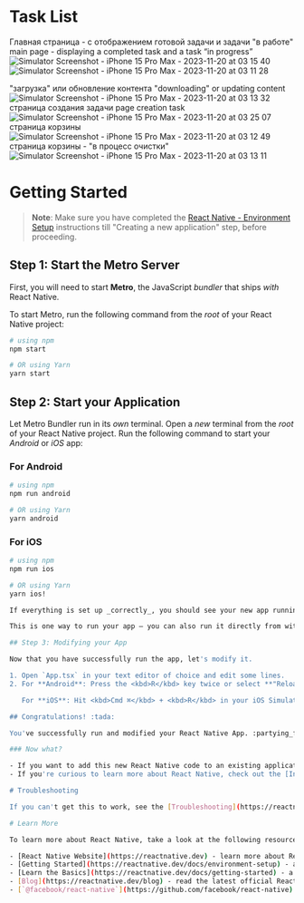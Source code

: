 # Task List
Главная страница - с отображением готовой задачи и задачи "в работе"
main page - displaying a completed task and a task “in progress”
![Simulator Screenshot - iPhone 15 Pro Max - 2023-11-20 at 03 15 40](https://github.com/katrinkattt/task-list/assets/52584077/bf03297f-f567-4e5e-b5ed-fa6cf6eaca27)
![Simulator Screenshot - iPhone 15 Pro Max - 2023-11-20 at 03 11 28](https://github.com/katrinkattt/task-list/assets/52584077/ca40c589-730c-4b37-a8b0-0d17597ef2d5)

"загрузка" или обновление контента
"downloading" or updating content
![Simulator Screenshot - iPhone 15 Pro Max - 2023-11-20 at 03 13 32](https://github.com/katrinkattt/task-list/assets/52584077/d7868472-885e-47e2-95a2-7169064a1e7a)
страница создания задачи 
page creation task
![Simulator Screenshot - iPhone 15 Pro Max - 2023-11-20 at 03 25 07](https://github.com/katrinkattt/task-list/assets/52584077/a2ddb92e-4c63-40f9-87e2-cbaaca461f85)
страница корзины 
![Simulator Screenshot - iPhone 15 Pro Max - 2023-11-20 at 03 12 49](https://github.com/katrinkattt/task-list/assets/52584077/d3590dbf-0a0f-4a86-8765-af8b9192ce9f)
страница корзины - "в процесс очистки"
![Simulator Screenshot - iPhone 15 Pro Max - 2023-11-20 at 03 13 11](https://github.com/katrinkattt/task-list/assets/52584077/9d665741-ef7d-4df1-bff6-124c91bc4494)


# Getting Started

>**Note**: Make sure you have completed the [React Native - Environment Setup](https://reactnative.dev/docs/environment-setup) instructions till "Creating a new application" step, before proceeding.

## Step 1: Start the Metro Server

First, you will need to start **Metro**, the JavaScript _bundler_ that ships _with_ React Native.

To start Metro, run the following command from the _root_ of your React Native project:

```bash
# using npm
npm start

# OR using Yarn
yarn start
```

## Step 2: Start your Application

Let Metro Bundler run in its _own_ terminal. Open a _new_ terminal from the _root_ of your React Native project. Run the following command to start your _Android_ or _iOS_ app:

### For Android

```bash
# using npm
npm run android

# OR using Yarn
yarn android
```

### For iOS

```bash
# using npm
npm run ios

# OR using Yarn
yarn ios!

If everything is set up _correctly_, you should see your new app running in your _Android Emulator_ or _iOS Simulator_ shortly provided you have set up your emulator/simulator correctly.

This is one way to run your app — you can also run it directly from within Android Studio and Xcode respectively.

## Step 3: Modifying your App

Now that you have successfully run the app, let's modify it.

1. Open `App.tsx` in your text editor of choice and edit some lines.
2. For **Android**: Press the <kbd>R</kbd> key twice or select **"Reload"** from the **Developer Menu** (<kbd>Ctrl</kbd> + <kbd>M</kbd> (on Window and Linux) or <kbd>Cmd ⌘</kbd> + <kbd>M</kbd> (on macOS)) to see your changes!

   For **iOS**: Hit <kbd>Cmd ⌘</kbd> + <kbd>R</kbd> in your iOS Simulator to reload the app and see your changes!

## Congratulations! :tada:

You've successfully run and modified your React Native App. :partying_face:

### Now what?

- If you want to add this new React Native code to an existing application, check out the [Integration guide](https://reactnative.dev/docs/integration-with-existing-apps).
- If you're curious to learn more about React Native, check out the [Introduction to React Native](https://reactnative.dev/docs/getting-started).

# Troubleshooting

If you can't get this to work, see the [Troubleshooting](https://reactnative.dev/docs/troubleshooting) page.

# Learn More

To learn more about React Native, take a look at the following resources:

- [React Native Website](https://reactnative.dev) - learn more about React Native.
- [Getting Started](https://reactnative.dev/docs/environment-setup) - an **overview** of React Native and how setup your environment.
- [Learn the Basics](https://reactnative.dev/docs/getting-started) - a **guided tour** of the React Native **basics**.
- [Blog](https://reactnative.dev/blog) - read the latest official React Native **Blog** posts.
- [`@facebook/react-native`](https://github.com/facebook/react-native) - the Open Source; GitHub **repository** for React Native.
